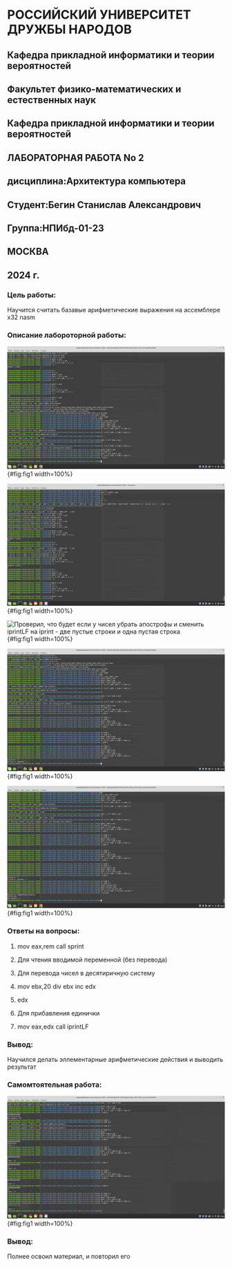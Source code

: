 # РОССИЙСКИЙ УНИВЕРСИТЕТ ДРУЖБЫ НАРОДОВ 
## Кафедра прикладной информатики и теории вероятностей
## Факультет физико-математических и естественных наук
## Кафедра прикладной информатики и теории вероятностей
## ЛАБОРАТОРНАЯ РАБОТА No 2
## дисциплина:Архитектура компьютера
## Студент:Бегин Станислав Александрович
## Группа:НПИбд-01-23
## МОСКВА
## 2024 г.


### Цель работы:

Научится считать базавые арифметические выражения на ассемблере х32 nasm

### Описание лабороторной работы:


![Создал lab6-1, и вывел результат](image/61.png){#fig:fig1 width=100%}


![Создал lab6-2, и вывел результат](image/62.png){#fig:fig1 width=100%}


![Проверил, что будет если у чисел убрать апострофы и сменить iprintLF на iprint - две пустые строки и одна пустая строка](/home/sabegin/image/63.png){#fig:fig1 width=100%}


![Создал lab6-3, и вывел результат](image/64.png){#fig:fig1 width=100%}


![Создал variant, и вывел результат](image/65.png){#fig:fig1 width=100%}




### Ответы на вопросы:

1. mov eax,rem
  call sprint
2. Для чтения вводимой переменной (без перевода)

3. Для перевода чисел в десятиричную систему

4. mov ebx,20
   div ebx
   inc edx

5. edx 

6. Для прибавления единички

7. mov eax,edx
   call iprintLF

### Вывод:

Научился делать эллементарные арифметические действия и выводить результат



### Самомтоятельная работа:


![Создал lab6-3, и проверил результат](image/66.png){#fig:fig1 width=100%}


### Вывод: 

Полнее освоил материал, и повторил его
